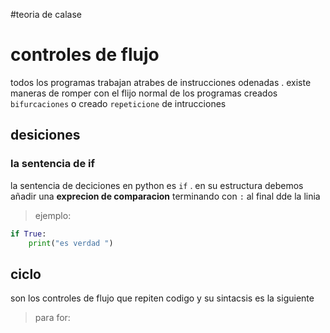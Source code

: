 #teoria de calase

# controles de flujo
todos los programas trabajan atrabes de instrucciones odenadas .
existe maneras de romper con el flijo normal de los programas creados 
`bifurcaciones` o creado `repeticione` de intrucciones 
## desiciones
### la sentencia de if 
la sentencia de deciciones en python  es  `if` . en su estructura debemos añadir una **exprecion de comparacion** terminando con `:`  al final  dde la linia  
>ejemplo:
``` python
if True:
    print("es verdad ")
```
## ciclo
 son los controles de flujo que repiten codigo y su sintacsis es la siguiente 
 > para for:
 